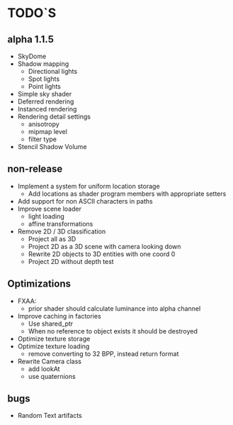 # TODO`S

## alpha 1.1.5
* SkyDome
* Shadow mapping
  * Directional lights
  * Spot lights
  * Point lights
* Simple sky shader
* Deferred rendering
* Instanced rendering
* Rendering detail settings
  * anisotropy
  * mipmap level
  * filter type
* Stencil Shadow Volume

## non-release
* Implement a system for uniform location storage  
  * Add locations as shader program members with appropriate setters
* Add support for non ASCII characters in paths
* Improve scene loader
  * light loading
  * affine transformations
* Remove 2D / 3D classification
  * Project all as 3D
  * Project 2D as a 3D scene with camera looking down
  * Rewrite 2D objects to 3D entities with one coord 0
  * Project 2D without depth test

## Optimizations
* FXAA:
  * prior shader should calculate luminance into alpha channel
* Improve caching in factories
  * Use shared_ptr
  * When no reference to object exists it should be destroyed
* Optimize texture storage
* Optimize texture loading
  * remove converting to 32 BPP, instead return format
* Rewrite Camera class
  * add lookAt
  * use quaternions

## bugs
* Random Text artifacts
